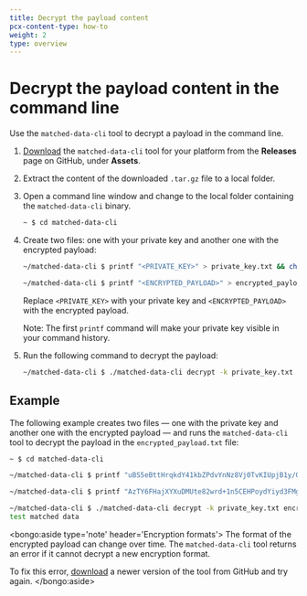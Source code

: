 ```yaml
---
title: Decrypt the payload content
pcx-content-type: how-to
weight: 2
type: overview
---
```


# Decrypt the payload content in the command line

Use the `matched-data-cli` tool to decrypt a payload in the command line.

1. [Download](https://github.com/cloudflare/matched-data-cli/releases) the `matched-data-cli` tool for your platform from the **Releases** page on GitHub, under **Assets**.

1. Extract the content of the downloaded `.tar.gz` file to a local folder.

1. Open a command line window and change to the local folder containing the `matched-data-cli` binary.

   ```sh
   ~ $ cd matched-data-cli
   ```

1. Create two files: one with your private key and another one with the encrypted payload:

   ```sh
   ~/matched-data-cli $ printf "<PRIVATE_KEY>" > private_key.txt && chmod 400 private_key.txt

   ~/matched-data-cli $ printf "<ENCRYPTED_PAYLOAD>" > encrypted_payload.txt
   ```

   Replace `<PRIVATE_KEY>` with your private key and `<ENCRYPTED_PAYLOAD>` with the encrypted payload.

   Note: The first `printf` command will make your private key visible in your command history.

1. Run the following command to decrypt the payload:

   ```sh
   ~/matched-data-cli $ ./matched-data-cli decrypt -k private_key.txt encrypted_payload.txt
   ```

## Example

The following example creates two files — one with the private key and another one with the encrypted payload — and runs the `matched-data-cli` tool to decrypt the payload in the `encrypted_payload.txt` file:

```sh
~ $ cd matched-data-cli

~/matched-data-cli $ printf "uBS5eBttHrqkdY41kbZPdvYnNz8Vj0TvKIUpjB1y/GA=" > private_key.txt && chmod 400 private_key.txt

~/matched-data-cli $ printf "AzTY6FHajXYXuDMUte82wrd+1n5CEHPoydYiyd3FMg5IEQAAAAAAAAA0lOhGXBclw8pWU5jbbYuepSIJN5JohTtZekLliJBlVWk=" > encrypted_payload.txt

~/matched-data-cli $ ./matched-data-cli decrypt -k private_key.txt encrypted_payload.txt
test matched data
```

<bongo:aside type='note' header='Encryption formats'>
The format of the encrypted payload can change over time. The `matched-data-cli` tool returns an error if it cannot decrypt a new encryption format.

To fix this error, [download](https://github.com/cloudflare/matched-data-cli/releases) a newer version of the tool from GitHub and try again.
</bongo:aside>
